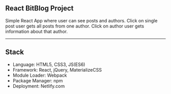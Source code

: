 ## React BitBlog Project

Simple React App where user can see posts and authors. Click on single post user gets all posts from one author. 
Click on author user gets information about that author.

---------------------------------------------------------------------------------------

## Stack
- Language: HTML5, CSS3, JS(ES6)
- Framework: React, jQuery, MaterializeCSS
- Module Loader: Webpack
- Package Manager: npm
- Deployment: Netlify.com
